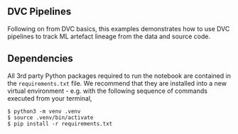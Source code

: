 ## DVC Pipelines

Following on from DVC basics, this examples demonstrates how to use DVC pipelines to track ML artefact lineage from the data and source code.

## Dependencies

All 3rd party Python packages required to run the notebook are contained in the `requirements.txt` file. We recommend that they are installed into a new virtual environment - e.g. with the following sequence of commands executed from your terminal,

```shell
$ python3 -m venv .venv
$ source .venv/bin/activate
$ pip install -r requirements.txt
```

